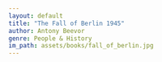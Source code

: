 ```yaml
---
layout: default
title: "The Fall of Berlin 1945"
author: Antony Beevor
genre: People & History
im_path: assets/books/fall_of_berlin.jpg
---
```

